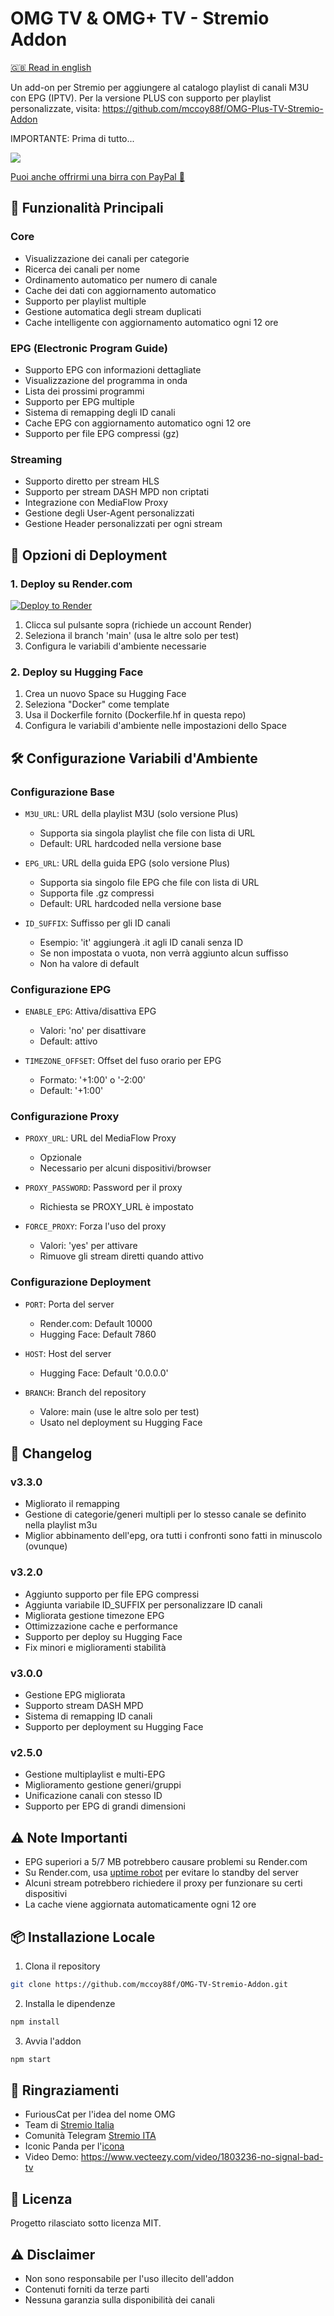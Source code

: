 # OMG TV & OMG+ TV - Stremio Addon

[🇬🇧 Read in english](readme.md)

Un add-on per Stremio per aggiungere al catalogo playlist di canali M3U con EPG (IPTV).
Per la versione PLUS con supporto per playlist personalizzate, visita: https://github.com/mccoy88f/OMG-Plus-TV-Stremio-Addon

IMPORTANTE: Prima di tutto...

<a href="https://www.buymeacoffee.com/mccoy88f"><img src="https://img.buymeacoffee.com/button-api/?text=Offrimi una birra&emoji=🍺&slug=mccoy88f&button_colour=FFDD00&font_colour=000000&font_family=Bree&outline_colour=000000&coffee_colour=ffffff" /></a>

[Puoi anche offrirmi una birra con PayPal 🍻](https://paypal.me/mccoy88f?country.x=IT&locale.x=it_IT)

## 🌟 Funzionalità Principali

### Core
- Visualizzazione dei canali per categorie
- Ricerca dei canali per nome
- Ordinamento automatico per numero di canale
- Cache dei dati con aggiornamento automatico
- Supporto per playlist multiple
- Gestione automatica degli stream duplicati
- Cache intelligente con aggiornamento automatico ogni 12 ore

### EPG (Electronic Program Guide)
- Supporto EPG con informazioni dettagliate
- Visualizzazione del programma in onda
- Lista dei prossimi programmi
- Supporto per EPG multiple
- Sistema di remapping degli ID canali
- Cache EPG con aggiornamento automatico ogni 12 ore
- Supporto per file EPG compressi (gz)

### Streaming
- Supporto diretto per stream HLS
- Supporto per stream DASH MPD non criptati
- Integrazione con MediaFlow Proxy
- Gestione degli User-Agent personalizzati
- Gestione Header personalizzati per ogni stream

## 🚀 Opzioni di Deployment

### 1. Deploy su Render.com
[![Deploy to Render](https://render.com/images/deploy-to-render-button.svg)](https://render.com/deploy?repo=https://github.com/mccoy88f/OMG-TV-Stremio-Addon)

1. Clicca sul pulsante sopra (richiede un account Render)
2. Seleziona il branch 'main' (usa le altre solo per test)
3. Configura le variabili d'ambiente necessarie

### 2. Deploy su Hugging Face
1. Crea un nuovo Space su Hugging Face
2. Seleziona "Docker" come template
3. Usa il Dockerfile fornito (Dockerfile.hf in questa repo)
4. Configura le variabili d'ambiente nelle impostazioni dello Space

## 🛠️ Configurazione Variabili d'Ambiente

### Configurazione Base
- `M3U_URL`: URL della playlist M3U (solo versione Plus)
  - Supporta sia singola playlist che file con lista di URL
  - Default: URL hardcoded nella versione base
  
- `EPG_URL`: URL della guida EPG (solo versione Plus)
  - Supporta sia singolo file EPG che file con lista di URL
  - Supporta file .gz compressi
  - Default: URL hardcoded nella versione base

- `ID_SUFFIX`: Suffisso per gli ID canali
  - Esempio: 'it' aggiungerà .it agli ID canali senza ID
  - Se non impostata o vuota, non verrà aggiunto alcun suffisso
  - Non ha valore di default

### Configurazione EPG
- `ENABLE_EPG`: Attiva/disattiva EPG 
  - Valori: 'no' per disattivare
  - Default: attivo
  
- `TIMEZONE_OFFSET`: Offset del fuso orario per EPG
  - Formato: '+1:00' o '-2:00'
  - Default: '+1:00'

### Configurazione Proxy
- `PROXY_URL`: URL del MediaFlow Proxy
  - Opzionale
  - Necessario per alcuni dispositivi/browser

- `PROXY_PASSWORD`: Password per il proxy
  - Richiesta se PROXY_URL è impostato

- `FORCE_PROXY`: Forza l'uso del proxy
  - Valori: 'yes' per attivare
  - Rimuove gli stream diretti quando attivo

### Configurazione Deployment
- `PORT`: Porta del server
  - Render.com: Default 10000
  - Hugging Face: Default 7860
  
- `HOST`: Host del server
  - Hugging Face: Default '0.0.0.0'

- `BRANCH`: Branch del repository
  - Valore: main (use le altre solo per test)
  - Usato nel deployment su Hugging Face

## 🔄 Changelog

### v3.3.0
- Migliorato il remapping
- Gestione di categorie/generi multipli per lo stesso canale se definito nella playlist m3u
- Miglior abbinamento dell'epg, ora tutti i confronti sono fatti in minuscolo (ovunque)

### v3.2.0
- Aggiunto supporto per file EPG compressi
- Aggiunta variabile ID_SUFFIX per personalizzare ID canali
- Migliorata gestione timezone EPG
- Ottimizzazione cache e performance
- Supporto per deploy su Hugging Face
- Fix minori e miglioramenti stabilità

### v3.0.0
- Gestione EPG migliorata
- Supporto stream DASH MPD
- Sistema di remapping ID canali
- Supporto per deployment su Hugging Face

### v2.5.0
- Gestione multiplaylist e multi-EPG
- Miglioramento gestione generi/gruppi
- Unificazione canali con stesso ID
- Supporto per EPG di grandi dimensioni

## ⚠️ Note Importanti
- EPG superiori a 5/7 MB potrebbero causare problemi su Render.com
- Su Render.com, usa [uptime robot](https://uptimerobot.com/) per evitare lo standby del server
- Alcuni stream potrebbero richiedere il proxy per funzionare su certi dispositivi
- La cache viene aggiornata automaticamente ogni 12 ore

## 📦 Installazione Locale

1. Clona il repository
```bash
git clone https://github.com/mccoy88f/OMG-TV-Stremio-Addon.git
```

2. Installa le dipendenze
```bash
npm install
```

3. Avvia l'addon
```bash
npm start
```

## 👏 Ringraziamenti
- FuriousCat per l'idea del nome OMG
- Team di [Stremio Italia](https://www.reddit.com/r/Stremio_Italia/)
- Comunità Telegram [Stremio ITA](https://t.me/Stremio_ITA)
- Iconic Panda per l'[icona](https://www.flaticon.com/free-icon/tv_18223703?term=tv&page=1&position=2&origin=tag&related_id=18223703)
- Video Demo: https://www.vecteezy.com/video/1803236-no-signal-bad-tv

## 📜 Licenza
Progetto rilasciato sotto licenza MIT.

## ⚠️ Disclaimer
- Non sono responsabile per l'uso illecito dell'addon
- Contenuti forniti da terze parti
- Nessuna garanzia sulla disponibilità dei canali
